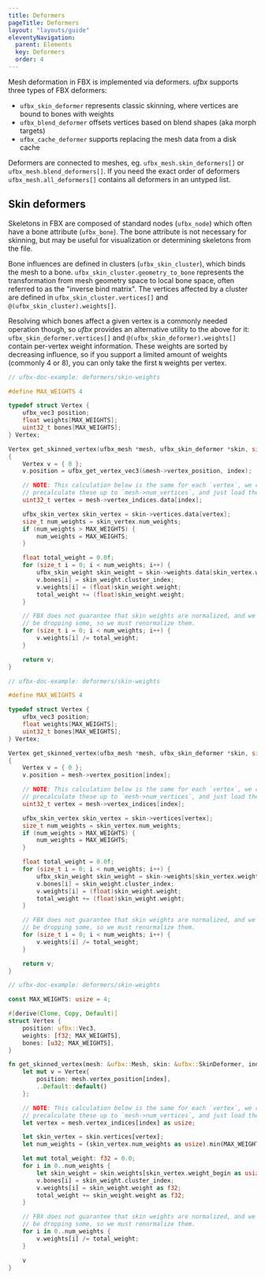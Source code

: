 ```yaml
---
title: Deformers
pageTitle: Deformers
layout: "layouts/guide"
eleventyNavigation:
  parent: Elements
  key: Deformers
  order: 4
---
```


Mesh deformation in FBX is implemented via deformers.
*ufbx* supports three types of FBX deformers:

* `ufbx_skin_deformer` represents classic skinning, where vertices are bound to bones with weights
* `ufbx_blend_deformer` offsets vertices based on blend shapes (aka morph targets)
* `ufbx_cache_deformer` supports replacing the mesh data from a disk cache

Deformers are connected to meshes, eg. `ufbx_mesh.skin_deformers[]` or `ufbx_mesh.blend_deformers[]`.
If you need the exact order of deformers `ufbx_mesh.all_deformers[]` contains all deformers in an untyped list.

## Skin deformers

Skeletons in FBX are composed of standard nodes (`ufbx_node`) which often have a bone attribute (`ufbx_bone`).
The bone attribute is not necessary for skinning,
but may be useful for visualization or determining skeletons from the file.

Bone influences are defined in clusters (`ufbx_skin_cluster`), which binds the mesh to a bone.
`ufbx_skin_cluster.geometry_to_bone` represents the transformation from mesh geometry space to local bone space,
often referred to as the "inverse bind matrix".
The vertices affected by a cluster are defined in `ufbx_skin_cluster.vertices[]` and `@(ufbx_skin_cluster).weights[]`.

Resolving which bones affect a given vertex is a commonly needed operation though,
so *ufbx* provides an alternative utility to the above for it:
`ufbx_skin_deformer.vertices[]` and `@(ufbx_skin_deformer).weights[]` contain per-vertex weight information.
These weights are sorted by decreasing influence, so if you support a limited amount of weights (commonly 4 or 8),
you can only take the first `N` weights per vertex.

```c
// ufbx-doc-example: deformers/skin-weights

#define MAX_WEIGHTS 4

typedef struct Vertex {
    ufbx_vec3 position;
    float weights[MAX_WEIGHTS];
    uint32_t bones[MAX_WEIGHTS];
} Vertex;

Vertex get_skinned_vertex(ufbx_mesh *mesh, ufbx_skin_deformer *skin, size_t index)
{
    Vertex v = { 0 };
    v.position = ufbx_get_vertex_vec3(&mesh->vertex_position, index);

    // NOTE: This calculation below is the same for each `vertex`, we could
    // precalculate these up to `mesh->num_vertices`, and just load the results
    uint32_t vertex = mesh->vertex_indices.data[index];

    ufbx_skin_vertex skin_vertex = skin->vertices.data[vertex];
    size_t num_weights = skin_vertex.num_weights;
    if (num_weights > MAX_WEIGHTS) {
        num_weights = MAX_WEIGHTS;
    }

    float total_weight = 0.0f;
    for (size_t i = 0; i < num_weights; i++) {
        ufbx_skin_weight skin_weight = skin->weights.data[skin_vertex.weight_begin + i];
        v.bones[i] = skin_weight.cluster_index;
        v.weights[i] = (float)skin_weight.weight;
        total_weight += (float)skin_weight.weight;
    }

    // FBX does not guarantee that skin weights are normalized, and we may even
    // be dropping some, so we must renormalize them.
    for (size_t i = 0; i < num_weights; i++) {
        v.weights[i] /= total_weight;
    }

    return v;
}
```

```cpp
// ufbx-doc-example: deformers/skin-weights

#define MAX_WEIGHTS 4

typedef struct Vertex {
    ufbx_vec3 position;
    float weights[MAX_WEIGHTS];
    uint32_t bones[MAX_WEIGHTS];
} Vertex;

Vertex get_skinned_vertex(ufbx_mesh *mesh, ufbx_skin_deformer *skin, size_t index)
{
    Vertex v = { 0 };
    v.position = mesh->vertex_position[index];

    // NOTE: This calculation below is the same for each `vertex`, we could
    // precalculate these up to `mesh->num_vertices`, and just load the results.
    uint32_t vertex = mesh->vertex_indices[index];

    ufbx_skin_vertex skin_vertex = skin->vertices[vertex];
    size_t num_weights = skin_vertex.num_weights;
    if (num_weights > MAX_WEIGHTS) {
        num_weights = MAX_WEIGHTS;
    }

    float total_weight = 0.0f;
    for (size_t i = 0; i < num_weights; i++) {
        ufbx_skin_weight skin_weight = skin->weights[skin_vertex.weight_begin + i];
        v.bones[i] = skin_weight.cluster_index;
        v.weights[i] = (float)skin_weight.weight;
        total_weight += (float)skin_weight.weight;
    }

    // FBX does not guarantee that skin weights are normalized, and we may even
    // be dropping some, so we must renormalize them.
    for (size_t i = 0; i < num_weights; i++) {
        v.weights[i] /= total_weight;
    }

    return v;
}
```

```rust
// ufbx-doc-example: deformers/skin-weights

const MAX_WEIGHTS: usize = 4;

#[derive(Clone, Copy, Default)]
struct Vertex {
    position: ufbx::Vec3,
    weights: [f32; MAX_WEIGHTS],
    bones: [u32; MAX_WEIGHTS],
}

fn get_skinned_vertex(mesh: &ufbx::Mesh, skin: &ufbx::SkinDeformer, index: usize) -> Vertex {
    let mut v = Vertex{
        position: mesh.vertex_position[index],
        ..Default::default()
    };

    // NOTE: This calculation below is the same for each `vertex`, we could
    // precalculate these up to `mesh->num_vertices`, and just load the results.
    let vertex = mesh.vertex_indices[index] as usize;

    let skin_vertex = skin.vertices[vertex];
    let num_weights = (skin_vertex.num_weights as usize).min(MAX_WEIGHTS);

    let mut total_weight: f32 = 0.0;
    for i in 0..num_weights {
        let skin_weight = skin.weights[skin_vertex.weight_begin as usize + i];
        v.bones[i] = skin_weight.cluster_index;
        v.weights[i] = skin_weight.weight as f32;
        total_weight += skin_weight.weight as f32;
    }

    // FBX does not guarantee that skin weights are normalized, and we may even
    // be dropping some, so we must renormalize them.
    for i in 0..num_weights {
        v.weights[i] /= total_weight;
    }

    v
}
```


